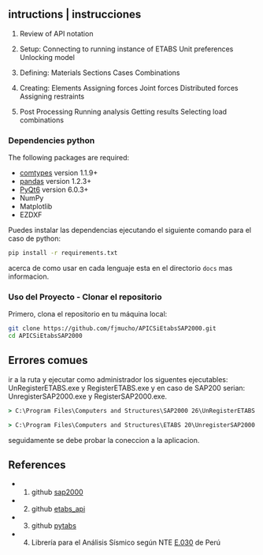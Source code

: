 

## intructions | instrucciones

1) Review of API notation

2) Setup:
    Connecting to running instance of ETABS
    Unit preferences
    Unlocking model

3)  Defining:
	Materials
	Sections
	Cases
	Combinations

4) Creating:
	Elements
	Assigning forces
	    Joint forces
	    Distributed forces
	Assigning restraints

5) Post Processing
	Running analysis
	Getting results
	    Selecting load combinations

### Dependencies python

The following packages are required:

* [comtypes](https://pypi.org/project/comtypes/) version 1.1.9+
* [pandas](https://pandas.pydata.org/) version 1.2.3+
* [PyQt6](https://wiki.qt.io/Qt_6.0_Release) version 6.0.3+
* NumPy
* Matplotlib
* EZDXF

Puedes instalar las dependencias ejecutando el siguiente comando para el caso de python:

```bash
pip install -r requirements.txt
```
acerca de como usar en cada lenguaje esta en el directorio `docs` mas informacion.

### Uso del Proyecto - Clonar el repositorio

Primero, clona el repositorio en tu máquina local:

```bash
git clone https://github.com/fjmucho/APICSiEtabsSAP2000.git
cd APICSiEtabsSAP2000
```

## Errores comues
ir a la ruta y ejecutar como administrador los siguentes ejecutables: UnRegisterETABS.exe y RegisterETABS.exe y en caso de SAP200 serian: UnregisterSAP2000.exe y RegisterSAP2000.exe.
```cmd
> C:\Program Files\Computers and Structures\SAP2000 26\UnRegisterETABS.exe

> C:\Program Files\Computers and Structures\ETABS 20\UnregisterSAP2000.exe
```
seguidamente se debe probar la coneccion a la aplicacion.

## References
- 1. github [sap2000](https://github.com/kandluis/sap2000)
- 2. github [etabs_api](https://github.com/ebrahimraeyat/etabs_api)
- 3. github [pytabs](https://github.com/mitchell-tesch/pytabs)
- 4. Librería para el Análisis Sísmico según NTE [E.030](https://pypi.org/project/E030/) de Perú